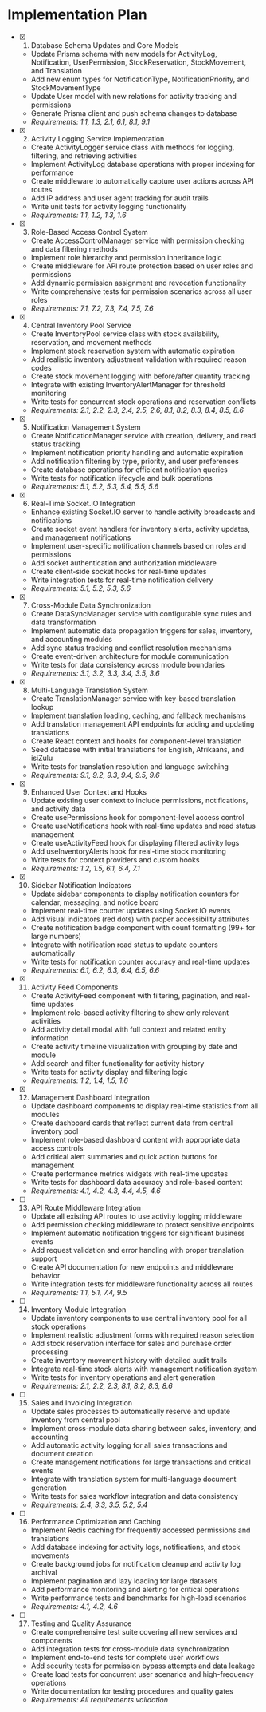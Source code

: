 # Implementation Plan

- [x] 1. Database Schema Updates and Core Models

  - Update Prisma schema with new models for ActivityLog, Notification, UserPermission, StockReservation, StockMovement, and Translation
  - Add new enum types for NotificationType, NotificationPriority, and StockMovementType
  - Update User model with new relations for activity tracking and permissions
  - Generate Prisma client and push schema changes to database
  - _Requirements: 1.1, 1.3, 2.1, 6.1, 8.1, 9.1_

- [x] 2. Activity Logging Service Implementation

  - Create ActivityLogger service class with methods for logging, filtering, and retrieving activities
  - Implement ActivityLog database operations with proper indexing for performance
  - Create middleware to automatically capture user actions across API routes
  - Add IP address and user agent tracking for audit trails
  - Write unit tests for activity logging functionality
  - _Requirements: 1.1, 1.2, 1.3, 1.6_

- [x] 3. Role-Based Access Control System

  - Create AccessControlManager service with permission checking and data filtering methods
  - Implement role hierarchy and permission inheritance logic
  - Create middleware for API route protection based on user roles and permissions
  - Add dynamic permission assignment and revocation functionality
  - Write comprehensive tests for permission scenarios across all user roles
  - _Requirements: 7.1, 7.2, 7.3, 7.4, 7.5, 7.6_

- [x] 4. Central Inventory Pool Service

  - Create InventoryPool service class with stock availability, reservation, and movement methods
  - Implement stock reservation system with automatic expiration
  - Add realistic inventory adjustment validation with required reason codes
  - Create stock movement logging with before/after quantity tracking
  - Integrate with existing InventoryAlertManager for threshold monitoring
  - Write tests for concurrent stock operations and reservation conflicts
  - _Requirements: 2.1, 2.2, 2.3, 2.4, 2.5, 2.6, 8.1, 8.2, 8.3, 8.4, 8.5, 8.6_

- [x] 5. Notification Management System

  - Create NotificationManager service with creation, delivery, and read status tracking
  - Implement notification priority handling and automatic expiration
  - Add notification filtering by type, priority, and user preferences
  - Create database operations for efficient notification queries
  - Write tests for notification lifecycle and bulk operations
  - _Requirements: 5.1, 5.2, 5.3, 5.4, 5.5, 5.6_

- [x] 6. Real-Time Socket.IO Integration

  - Enhance existing Socket.IO server to handle activity broadcasts and notifications
  - Create socket event handlers for inventory alerts, activity updates, and management notifications
  - Implement user-specific notification channels based on roles and permissions
  - Add socket authentication and authorization middleware
  - Create client-side socket hooks for real-time updates
  - Write integration tests for real-time notification delivery
  - _Requirements: 5.1, 5.2, 5.3, 5.6_

- [x] 7. Cross-Module Data Synchronization

  - Create DataSyncManager service with configurable sync rules and data transformation
  - Implement automatic data propagation triggers for sales, inventory, and accounting modules
  - Add sync status tracking and conflict resolution mechanisms
  - Create event-driven architecture for module communication
  - Write tests for data consistency across module boundaries
  - _Requirements: 3.1, 3.2, 3.3, 3.4, 3.5, 3.6_

- [x] 8. Multi-Language Translation System

  - Create TranslationManager service with key-based translation lookup
  - Implement translation loading, caching, and fallback mechanisms
  - Add translation management API endpoints for adding and updating translations
  - Create React context and hooks for component-level translation
  - Seed database with initial translations for English, Afrikaans, and isiZulu
  - Write tests for translation resolution and language switching
  - _Requirements: 9.1, 9.2, 9.3, 9.4, 9.5, 9.6_

- [x] 9. Enhanced User Context and Hooks

  - Update existing user context to include permissions, notifications, and activity data
  - Create usePermissions hook for component-level access control
  - Create useNotifications hook with real-time updates and read status management
  - Create useActivityFeed hook for displaying filtered activity logs
  - Add useInventoryAlerts hook for real-time stock monitoring
  - Write tests for context providers and custom hooks
  - _Requirements: 1.2, 1.5, 6.1, 6.4, 7.1_

- [x] 10. Sidebar Notification Indicators

  - Update sidebar components to display notification counters for calendar, messaging, and notice board
  - Implement real-time counter updates using Socket.IO events
  - Add visual indicators (red dots) with proper accessibility attributes
  - Create notification badge component with count formatting (99+ for large numbers)
  - Integrate with notification read status to update counters automatically
  - Write tests for notification counter accuracy and real-time updates
  - _Requirements: 6.1, 6.2, 6.3, 6.4, 6.5, 6.6_

- [x] 11. Activity Feed Components

  - Create ActivityFeed component with filtering, pagination, and real-time updates
  - Implement role-based activity filtering to show only relevant activities
  - Add activity detail modal with full context and related entity information
  - Create activity timeline visualization with grouping by date and module
  - Add search and filter functionality for activity history
  - Write tests for activity display and filtering logic
  - _Requirements: 1.2, 1.4, 1.5, 1.6_

- [x] 12. Management Dashboard Integration


  - Update dashboard components to display real-time statistics from all modules
  - Create dashboard cards that reflect current data from central inventory pool
  - Implement role-based dashboard content with appropriate data access controls
  - Add critical alert summaries and quick action buttons for management
  - Create performance metrics widgets with real-time updates
  - Write tests for dashboard data accuracy and role-based content
  - _Requirements: 4.1, 4.2, 4.3, 4.4, 4.5, 4.6_

- [ ] 13. API Route Middleware Integration

  - Update all existing API routes to use activity logging middleware
  - Add permission checking middleware to protect sensitive endpoints
  - Implement automatic notification triggers for significant business events
  - Add request validation and error handling with proper translation support
  - Create API documentation for new endpoints and middleware behavior
  - Write integration tests for middleware functionality across all routes
  - _Requirements: 1.1, 5.1, 7.4, 9.5_

- [ ] 14. Inventory Module Integration

  - Update inventory components to use central inventory pool for all stock operations
  - Implement realistic adjustment forms with required reason selection
  - Add stock reservation interface for sales and purchase order processing
  - Create inventory movement history with detailed audit trails
  - Integrate real-time stock alerts with management notification system
  - Write tests for inventory operations and alert generation
  - _Requirements: 2.1, 2.2, 2.3, 8.1, 8.2, 8.3, 8.6_

- [ ] 15. Sales and Invoicing Integration

  - Update sales processes to automatically reserve and update inventory from central pool
  - Implement cross-module data sharing between sales, inventory, and accounting
  - Add automatic activity logging for all sales transactions and document creation
  - Create management notifications for large transactions and critical events
  - Integrate with translation system for multi-language document generation
  - Write tests for sales workflow integration and data consistency
  - _Requirements: 2.4, 3.3, 3.5, 5.2, 5.4_

- [ ] 16. Performance Optimization and Caching

  - Implement Redis caching for frequently accessed permissions and translations
  - Add database indexing for activity logs, notifications, and stock movements
  - Create background jobs for notification cleanup and activity log archival
  - Implement pagination and lazy loading for large datasets
  - Add performance monitoring and alerting for critical operations
  - Write performance tests and benchmarks for high-load scenarios
  - _Requirements: 4.1, 4.2, 4.6_

- [ ] 17. Testing and Quality Assurance
  - Create comprehensive test suite covering all new services and components
  - Add integration tests for cross-module data synchronization
  - Implement end-to-end tests for complete user workflows
  - Add security tests for permission bypass attempts and data leakage
  - Create load tests for concurrent user scenarios and high-frequency operations
  - Write documentation for testing procedures and quality gates
  - _Requirements: All requirements validation_
